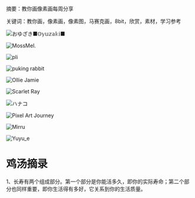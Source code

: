 摘要：教你画像素画每周分享

关键词：教你画，像素画，像素图，马赛克画，8bit，欣赏，素材，学习参考


![おゆざき■𝕆𝕪𝕦𝕫𝕒𝕜𝕚■](https://files.mdnice.com/user/10493/7f8c4f29-8952-4225-b13c-95fd6e7d96fa.png)

![MossMel.](https://files.mdnice.com/user/10493/94135073-f894-42fd-847d-6a776e5adb56.jpg)


![pli](https://files.mdnice.com/user/10493/5263fc3b-8f83-4dfc-aa5d-f0a0db783eea.png)

![puking rabbit](https://files.mdnice.com/user/10493/6bc7a0ab-e7f0-46ac-96d3-30684be1785b.png)

![Ollie Jamie](https://files.mdnice.com/user/10493/f6b41bdb-67d8-47fa-a208-8e6c66497bac.png)


![Scarlet Ray](https://files.mdnice.com/user/10493/213c0fb1-b550-4766-9490-bbc858f9c27e.png)


![ハナコ](https://files.mdnice.com/user/10493/e4809c60-47e1-4f90-b491-d67a1e337984.png)


![Pixel Art Journey](https://files.mdnice.com/user/10493/8d69309c-79d3-4327-93c7-818a2bb00c7d.png)


![Mirru](https://files.mdnice.com/user/10493/be425b71-0a2a-471b-a9b6-0d5b3a36bcf9.png)

![Yuyu_e](https://files.mdnice.com/user/10493/b50040a1-f805-4cf6-9d03-513574f391a9.png)

# 鸡汤摘录

1、长寿有两个组成部分。第一个部分是你能活多久，即你的实际寿命；第二个部分也同样重要，即你生活得有多好，它关系到你的生活质量。